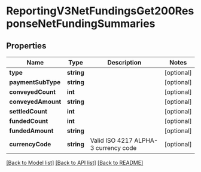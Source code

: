 # ReportingV3NetFundingsGet200ResponseNetFundingSummaries

## Properties
Name | Type | Description | Notes
------------ | ------------- | ------------- | -------------
**type** | **string** |  | [optional] 
**paymentSubType** | **string** |  | [optional] 
**conveyedCount** | **int** |  | [optional] 
**conveyedAmount** | **string** |  | [optional] 
**settledCount** | **int** |  | [optional] 
**fundedCount** | **int** |  | [optional] 
**fundedAmount** | **string** |  | [optional] 
**currencyCode** | **string** | Valid ISO 4217 ALPHA-3 currency code | [optional] 

[[Back to Model list]](../README.md#documentation-for-models) [[Back to API list]](../README.md#documentation-for-api-endpoints) [[Back to README]](../README.md)


